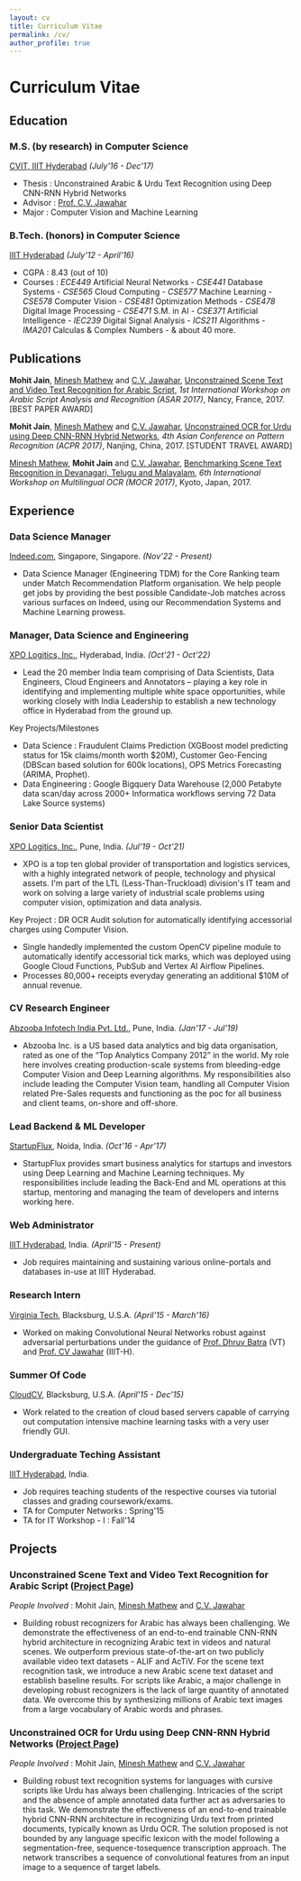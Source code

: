 ```yaml
---
layout: cv
title: Curriculum Vitae
permalink: /cv/
author_profile: true
---
```


# Curriculum Vitae

## Education
### M.S. (by research) in Computer Science
[CVIT, IIIT Hyderabad](http://cvit.iiit.ac.in) _(July'16 - Dec'17)_
* Thesis        : Unconstrained Arabic & Urdu Text Recognition using Deep CNN-RNN Hybrid Networks
* Advisor       : [Prof. C.V. Jawahar](http://cvit.iiit.ac.in/people/faculty/people/faculty/cvit-faculty/jawahar)
* Major         : Computer Vision and Machine Learning

### B.Tech. (honors) in Computer Science
[IIIT Hyderabad](https://iiit.ac.in) _(July'12 - April'16)_
* CGPA          : 8.43 (out of 10)
* Courses       : *ECE449* Artificial Neural Networks - *CSE441* Database Systems - *CSE565* Cloud Computing - *CSE577* Machine Learning - *CSE578* Computer Vision - *CSE481* Optimization Methods - *CSE478* Digital Image Processing - *CSE471* S.M. in AI - *CSE371* Artificial Intelligence - *IEC239* Digital Signal Analysis - *ICS211* Algorithms - *IMA201* Calculas & Complex Numbers - & about 40 more.

## Publications

**Mohit Jain**, [Minesh Mathew](https://mineshmathew.github.io) and [C.V. Jawahar](http://cvit.iiit.ac.in/people/faculty/people/faculty/cvit-faculty/jawahar), [Unconstrained Scene Text and Video Text Recognition for Arabic Script](http://cvit.iiit.ac.in/research/projects/cvit-projects/arabic-text-recognition), _1st International Workshop on Arabic Script Analysis and Recognition (ASAR 2017)_, Nancy, France, 2017.               [BEST PAPER AWARD]

**Mohit Jain**, [Minesh Mathew](https://mineshmathew.github.io) and [C.V. Jawahar](http://cvit.iiit.ac.in/people/faculty/people/faculty/cvit-faculty/jawahar), [Unconstrained OCR for Urdu using Deep CNN-RNN Hybrid Networks](http://cvit.iiit.ac.in/images/ConferencePapers/2017/ACPR_Camera_Ready___Urdu_OCR__Final_.pdf), _4th Asian Conference on Pattern Recognition (ACPR 2017)_, Nanjing, China, 2017.               [STUDENT TRAVEL AWARD]               

[Minesh Mathew](https://mineshmathew.github.io), **Mohit Jain** and [C.V. Jawahar](http://cvit.iiit.ac.in/people/faculty/people/faculty/cvit-faculty/jawahar), [Benchmarking Scene Text Recognition in Devanagari, Telugu and Malayalam](http://cvit.iiit.ac.in/images/ConferencePapers/2017/Benchmarkingtelugu_malayalam.pdf), _6th International Workshop on Multilingual OCR (MOCR 2017)_, Kyoto, Japan, 2017.

## Experience

### Data Science Manager
[Indeed.com](https://www.indeed.com/), Singapore, Singapore. _(Nov'22 - Present)_
* Data Science Manager (Engineering TDM) for the Core Ranking team under Match Recommendation Platform organisation. We help people get jobs by providing the best possible Candidate-Job matches across various surfaces on Indeed, using our Recommendation Systems and Machine Learning prowess.

### Manager, Data Science and Engineering
[XPO Logitics, Inc.](https://www.xpo.com/), Hyderabad, India. _(Oct'21 - Oct'22)_
* Lead the 20 member India team comprising of Data Scientists, Data Engineers, Cloud Engineers and Annotators – playing a key role in identifying and implementing multiple white space opportunities, while working closely with India Leadership to establish a new technology office in Hyderabad from the ground up. 

Key Projects/Milestones
* Data Science : Fraudulent Claims Prediction (XGBoost model predicting status for 15k claims/month worth $20M), Customer Geo-Fencing (DBScan based solution for 600k locations), OPS Metrics Forecasting (ARIMA, Prophet).
* Data Engineering : Google Bigquery Data Warehouse (2,000 Petabyte data scan/day across 2000+ Informatica workflows serving 72 Data Lake Source systems)

### Senior Data Scientist
[XPO Logitics, Inc.](https://www.xpo.com/), Pune, India. _(Jul'19 - Oct'21)_
* XPO is a top ten global provider of transportation and logistics services, with a highly integrated network of people, technology and physical assets. I'm part of the LTL (Less-Than-Truckload) division's IT team and work on solving a large variety of industrial scale problems using computer vision, optimization and data analysis.

Key Project : DR OCR Audit solution for automatically identifying accessorial charges using Computer Vision.
* Single handedly implemented the custom OpenCV pipeline module to automatically identify accessorial tick marks, which was deployed using Google Cloud Functions, PubSub and Vertex AI Airflow Pipelines.
* Processes 80,000+ receipts everyday generating an additional $10M of annual revenue.

### CV Research Engineer
[Abzooba Infotech India Pvt. Ltd.](https://abzooba.com), Pune, India. _(Jan'17 - Jul'19)_
* Abzooba Inc. is a US based data analytics and big data organisation, rated as one of the “Top Analytics Company 2012” in the world. My role here involves creating production-scale systems from bleeding-edge Computer Vision and Deep Learning algorithms. My responsibilities also include leading the Computer Vision team, handling all Computer Vision related Pre-Sales requests and functioning as the poc for all business and client teams, on-shore and off-shore.

### Lead Backend & ML Developer
[StartupFlux](https://startupflux.com/), Noida, India. _(Oct'16 - Apr'17)_
* StartupFlux provides smart business analytics for startups and investors using Deep Learning and Machine Learning techniques. My responsibilities include leading the Back-End and ML operations at this startup, mentoring and managing the team of developers and interns working here.

### Web Administrator
[IIIT Hyderabad](https://iiit.ac.in), India. _(April'15 - Present)_
* Job requires maintaining and sustaining various online-portals and databases in-use at IIIT Hyderabad.

### Research Intern
[Virginia Tech](https://www.vt.edu/), Blacksburg, U.S.A. _(April'15 - March'16)_
* Worked on making Convolutional Neural Networks robust against adversarial perturbations under the guidance of [Prof. Dhruv Batra](http://www.cc.gatech.edu/~dbatra/index.html) (VT) and [Prof. CV Jawahar](http://cvit.iiit.ac.in/people/faculty/people/faculty/cvit-faculty/jawahar) (IIIT-H).

### Summer Of Code
[CloudCV](https://www.cloudcv.org), Blacksburg, U.S.A. _(April'15 - Dec'15)_
* Work related to the creation of cloud based servers capable of carrying out computation intensive machine learning tasks with a very user friendly GUI.

### Undergraduate Teching Assistant
[IIIT Hyderabad](https://iiit.ac.in), India.
* Job requires teaching students of the respective courses via tutorial classes and grading coursework/exams.
* TA for Computer Networks : Spring'15
* TA for IT Workshop - I : Fall'14

## Projects

### Unconstrained Scene Text and Video Text Recognition for Arabic Script         ([Project Page](http://cvit.iiit.ac.in/research/projects/cvit-projects/arabic-text-recognition))
_People Involved_ : Mohit Jain, [Minesh Mathew](https://mineshmathew.github.io) and [C.V. Jawahar](http://cvit.iiit.ac.in/people/faculty/people/faculty/cvit-faculty/jawahar)
* Building robust recognizers for Arabic has always been challenging. We demonstrate the effectiveness of an end-to-end trainable CNN-RNN hybrid architecture in recognizing Arabic text in videos and natural scenes. We outperform previous state-of-the-art on two publicly available video text datasets - ALIF and AcTiV. For the scene text recognition task, we introduce a new Arabic scene text dataset and establish baseline results. For scripts like Arabic, a major challenge in developing robust recognizers is the lack of large quantity of annotated data. We overcome this by synthesizing millions of Arabic text images from a large vocabulary of Arabic words and phrases.

### Unconstrained OCR for Urdu using Deep CNN-RNN Hybrid Networks         ([Project Page](http://cvit.iiit.ac.in/research/projects/cvit-projects/iiit-urdu-ocr))
_People Involved_ : Mohit Jain, [Minesh Mathew](https://mineshmathew.github.io) and [C.V. Jawahar](http://cvit.iiit.ac.in/people/faculty/people/faculty/cvit-faculty/jawahar)
* Building robust text recognition systems for languages with cursive scripts like Urdu has always been challenging. Intricacies of the script and the absence of ample annotated data further act as adversaries to this task. We demonstrate the effectiveness of an end-to-end trainable hybrid CNN-RNN architecture in recognizing Urdu text from printed documents, typically known as Urdu OCR. The solution proposed is not bounded by any language specific lexicon with the model following a segmentation-free, sequence-tosequence transcription approach. The network transcribes a sequence of convolutional features from an input image to a sequence of target labels.
